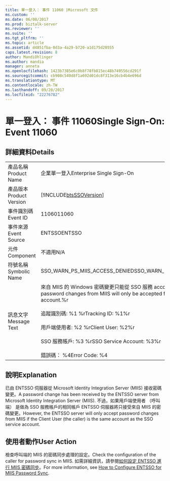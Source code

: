 ```yaml
---
title: 單一登入： 事件 11060 |Microsoft 文件
ms.custom: ''
ms.date: 06/08/2017
ms.prod: biztalk-server
ms.reviewer: ''
ms.suite: ''
ms.tgt_pltfrm: ''
ms.topic: article
ms.assetid: d4851fba-0d3a-4a29-b720-a1d175d20555
caps.latest.revision: 8
author: MandiOhlinger
ms.author: mandia
manager: anneta
ms.openlocfilehash: 1423b7385e6c0b8f78fb815ec48b749556cd291f
ms.sourcegitcommit: cb908c540d8f1a692d01dc8f313e16cb4b4e696d
ms.translationtype: MT
ms.contentlocale: zh-TW
ms.lasthandoff: 09/20/2017
ms.locfileid: "22276782"
---
```

# <a name="single-sign-on-event-11060"></a><span data-ttu-id="5f3b5-102">單一登入： 事件 11060</span><span class="sxs-lookup"><span data-stu-id="5f3b5-102">Single Sign-On: Event 11060</span></span>
## <a name="details"></a><span data-ttu-id="5f3b5-103">詳細資料</span><span class="sxs-lookup"><span data-stu-id="5f3b5-103">Details</span></span>  
  
|||  
|-|-|  
|<span data-ttu-id="5f3b5-104">產品名稱</span><span class="sxs-lookup"><span data-stu-id="5f3b5-104">Product Name</span></span>|<span data-ttu-id="5f3b5-105">企業單一登入</span><span class="sxs-lookup"><span data-stu-id="5f3b5-105">Enterprise Single Sign-On</span></span>|  
|<span data-ttu-id="5f3b5-106">產品版本</span><span class="sxs-lookup"><span data-stu-id="5f3b5-106">Product Version</span></span>|[!INCLUDE[btsSSOVersion](../includes/btsssoversion-md.md)]|  
|<span data-ttu-id="5f3b5-107">事件識別碼</span><span class="sxs-lookup"><span data-stu-id="5f3b5-107">Event ID</span></span>|<span data-ttu-id="5f3b5-108">11060</span><span class="sxs-lookup"><span data-stu-id="5f3b5-108">11060</span></span>|  
|<span data-ttu-id="5f3b5-109">事件來源</span><span class="sxs-lookup"><span data-stu-id="5f3b5-109">Event Source</span></span>|<span data-ttu-id="5f3b5-110">ENTSSO</span><span class="sxs-lookup"><span data-stu-id="5f3b5-110">ENTSSO</span></span>|  
|<span data-ttu-id="5f3b5-111">元件</span><span class="sxs-lookup"><span data-stu-id="5f3b5-111">Component</span></span>|<span data-ttu-id="5f3b5-112">不適用</span><span class="sxs-lookup"><span data-stu-id="5f3b5-112">N/A</span></span>|  
|<span data-ttu-id="5f3b5-113">符號名稱</span><span class="sxs-lookup"><span data-stu-id="5f3b5-113">Symbolic Name</span></span>|<span data-ttu-id="5f3b5-114">SSO_WARN_PS_MIIS_ACCESS_DENIED</span><span class="sxs-lookup"><span data-stu-id="5f3b5-114">SSO_WARN_PS_MIIS_ACCESS_DENIED</span></span>|  
|<span data-ttu-id="5f3b5-115">訊息文字</span><span class="sxs-lookup"><span data-stu-id="5f3b5-115">Message Text</span></span>|<span data-ttu-id="5f3b5-116">來自 MIIS 的 Windows 密碼變更只能從 SSO 服務 account.%r 接受</span><span class="sxs-lookup"><span data-stu-id="5f3b5-116">Windows password changes from MIIS will only be accepted from the SSO service account.%r</span></span><br /><br /> <span data-ttu-id="5f3b5-117">追蹤識別碼: %1 %r</span><span class="sxs-lookup"><span data-stu-id="5f3b5-117">Tracking ID: %1%r</span></span><br /><br /> <span data-ttu-id="5f3b5-118">用戶端使用者: %2 %r</span><span class="sxs-lookup"><span data-stu-id="5f3b5-118">Client User: %2%r</span></span><br /><br /> <span data-ttu-id="5f3b5-119">SSO 服務帳戶: %3 %r</span><span class="sxs-lookup"><span data-stu-id="5f3b5-119">SSO Service Account: %3%r</span></span><br /><br /> <span data-ttu-id="5f3b5-120">錯誤碼： %4</span><span class="sxs-lookup"><span data-stu-id="5f3b5-120">Error Code: %4</span></span>|  
  
## <a name="explanation"></a><span data-ttu-id="5f3b5-121">說明</span><span class="sxs-lookup"><span data-stu-id="5f3b5-121">Explanation</span></span>  
 <span data-ttu-id="5f3b5-122">已由 ENTSSO 伺服器從 Microsoft Identity Integration Server (MIIS) 接收密碼變更。</span><span class="sxs-lookup"><span data-stu-id="5f3b5-122">A password change has been received by the ENTSSO server from Microsoft Identity Integration Server (MIIS).</span></span> <span data-ttu-id="5f3b5-123">不過，如果用戶端使用者 （呼叫端） 是做為 SSO 服務帳戶的相同帳戶 ENTSSO 伺服器將只接受來自 MIIS 的密碼變更。</span><span class="sxs-lookup"><span data-stu-id="5f3b5-123">However, the ENTSSO server will only accept password changes from MIIS if the Client User (the caller) is the same account as the SSO service account.</span></span>  
  
## <a name="user-action"></a><span data-ttu-id="5f3b5-124">使用者動作</span><span class="sxs-lookup"><span data-stu-id="5f3b5-124">User Action</span></span>  
 <span data-ttu-id="5f3b5-125">檢查呼叫端的 MIIS 的密碼同步處理的設定。</span><span class="sxs-lookup"><span data-stu-id="5f3b5-125">Check the configuration of the caller for password sync in MIIS.</span></span> <span data-ttu-id="5f3b5-126">如需詳細資訊，請參閱[如何設定 ENTSSO 進行 MIIS 密碼同步](../core/how-to-configure-entsso-for-miis-password-sync.md)。</span><span class="sxs-lookup"><span data-stu-id="5f3b5-126">For more information, see [How to Configure ENTSSO for MIIS Password Sync](../core/how-to-configure-entsso-for-miis-password-sync.md).</span></span>